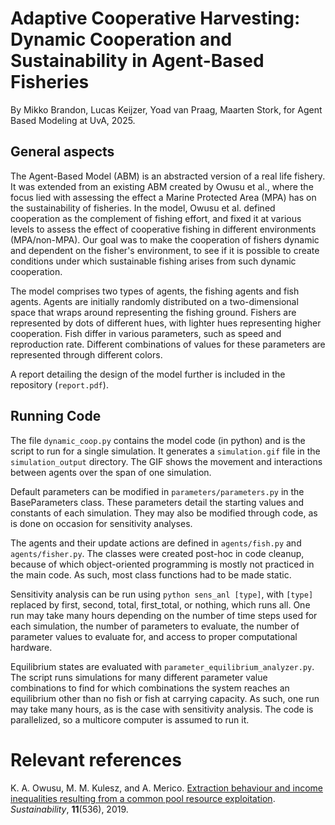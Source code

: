 # Adaptive Cooperative Harvesting: Dynamic Cooperation and Sustainability in Agent-Based Fisheries
By Mikko Brandon, Lucas Keijzer, Yoad van Praag, Maarten Stork, for Agent Based Modeling at UvA, 2025.

## General aspects

The Agent-Based Model (ABM) is an abstracted version of a real life fishery.
It was extended from an existing ABM created by Owusu et al., where the focus
lied with assessing the effect a Marine Protected Area (MPA) has on the sustainability
of fisheries. In the model, Owusu et al. defined cooperation as the complement
of fishing effort, and fixed it at various levels to assess the effect of
cooperative fishing in different environments (MPA/non-MPA). Our goal was to
make the cooperation of fishers dynamic and dependent on the fisher's
environment, to see if it is possible to create conditions under which
sustainable fishing arises from such dynamic cooperation.

The model comprises two types of agents, the fishing agents and fish
agents. Agents are initially randomly distributed on a two-dimensional space
that wraps around representing the fishing ground. Fishers are represented by
dots of different hues, with lighter hues representing higher cooperation.
Fish differ in various parameters, such as speed and reproduction rate. Different
combinations of values for these parameters are represented through different
colors.

A report detailing the design of the model further is included in the repository
(`report.pdf`).

## Running Code

The file `dynamic_coop.py` contains the model code (in python) and is the script to
run for a single simulation. It generates a `simulation.gif` file in the `simulation_output`
directory. The GIF shows the movement and interactions between agents over the span
of one simulation.

Default parameters can be modified in `parameters/parameters.py` in the BaseParameters class.
These parameters detail the starting values and constants of each simulation. They may also be
modified through code, as is done on occasion for sensitivity analyses.

The agents and their update actions are defined in `agents/fish.py` and `agents/fisher.py`.
The classes were created post-hoc in code cleanup, because of which object-oriented
programming is mostly not practiced in the main code. As such, most class functions
had to be made static.

Sensitivity analysis can be run using `python sens_anl [type]`, with `[type]` replaced by
first, second, total, first_total, or nothing, which runs all. One run may take
many hours depending on the number of time steps used for each simulation, the number of
parameters to evaluate, the number of parameter values to evaluate for, and access to
proper computational hardware.

Equilibrium states are evaluated with `parameter_equilibrium_analyzer.py`. The script runs
simulations for many different parameter value combinations to find for which combinations
the system reaches an equilibrium other than no fish or fish at carrying capacity. As such,
one run may take many hours, as is the case with sensitivity analysis. The code is
parallelized, so a multicore computer is assumed to run it.

# Relevant references

K. A. Owusu, M. M. Kulesz, and A. Merico. [Extraction behaviour and income inequalities resulting from a common pool resource exploitation](https://www.mdpi.com/2071-1050/11/2/536). *Sustainability*, **11**(536), 2019.
